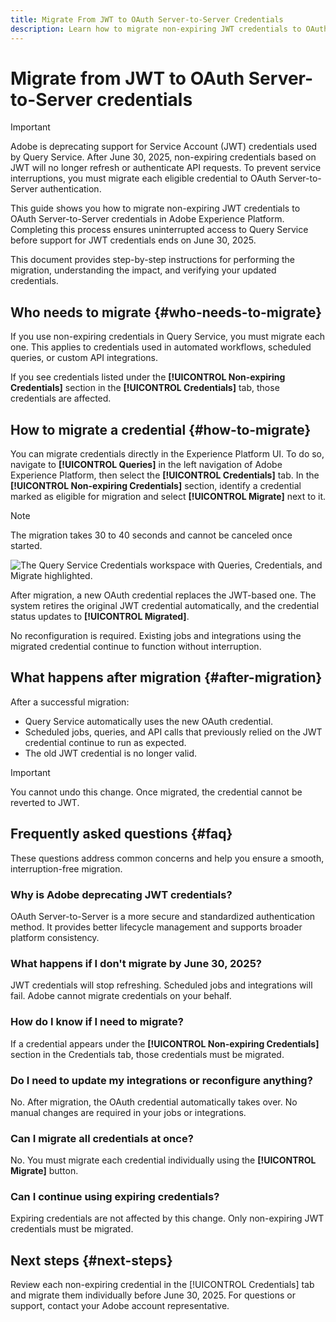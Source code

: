 ```yaml
---
title: Migrate From JWT to OAuth Server-to-Server Credentials
description: Learn how to migrate non-expiring JWT credentials to OAuth Server-to-Server credentials in Adobe Experience Platform to maintain secure, uninterrupted access to Query Service before support for JWT ends on June 30, 2025. This guide provides step-by-step instructions, explains post-migration behavior, and answers common questions.
---
```

# Migrate from JWT to OAuth Server-to-Server credentials

>[!IMPORTANT]
>
>Adobe is deprecating support for Service Account (JWT) credentials used by Query Service. After June 30, 2025, non-expiring credentials based on JWT will no longer refresh or authenticate API requests. To prevent service interruptions, you must migrate each eligible credential to OAuth Server-to-Server authentication.

This guide shows you how to migrate non-expiring JWT credentials to OAuth Server-to-Server credentials in Adobe Experience Platform. Completing this process ensures uninterrupted access to Query Service before support for JWT credentials ends on June 30, 2025.

This document provides step-by-step instructions for performing the migration, understanding the impact, and verifying your updated credentials.

## Who needs to migrate {#who-needs-to-migrate}

If you use non-expiring credentials in Query Service, you must migrate each one. This applies to credentials used in automated workflows, scheduled queries, or custom API integrations.

If you see credentials listed under the **[!UICONTROL Non-expiring Credentials]** section in the **[!UICONTROL Credentials]** tab, those credentials are affected.

## How to migrate a credential {#how-to-migrate}

You can migrate credentials directly in the Experience Platform UI. To do so, navigate to **[!UICONTROL Queries]** in the left navigation of Adobe Experience Platform, then select the **[!UICONTROL Credentials]** tab. In the **[!UICONTROL Non-expiring Credentials]** section, identify a credential marked as eligible for migration and select **[!UICONTROL Migrate]** next to it.

>[!NOTE]
>
>The migration takes 30 to 40 seconds and cannot be canceled once started.

![The Query Service Credentials workspace with Queries, Credentials, and Migrate highlighted.]()

After migration, a new OAuth credential replaces the JWT-based one. The system retires the original JWT credential automatically, and the credential status updates to **[!UICONTROL Migrated]**.

No reconfiguration is required. Existing jobs and integrations using the migrated credential continue to function without interruption.

## What happens after migration {#after-migration}

After a successful migration:

* Query Service automatically uses the new OAuth credential.
* Scheduled jobs, queries, and API calls that previously relied on the JWT credential continue to run as expected.
* The old JWT credential is no longer valid.

>[!IMPORTANT]
>
>You cannot undo this change. Once migrated, the credential cannot be reverted to JWT.

## Frequently asked questions {#faq}

These questions address common concerns and help you ensure a smooth, interruption-free migration.

### Why is Adobe deprecating JWT credentials?

OAuth Server-to-Server is a more secure and standardized authentication method. It provides better lifecycle management and supports broader platform consistency.

### What happens if I don't migrate by June 30, 2025?

JWT credentials will stop refreshing. Scheduled jobs and integrations will fail. Adobe cannot migrate credentials on your behalf.

### How do I know if I need to migrate?

If a credential appears under the **[!UICONTROL Non-expiring Credentials]** section in the Credentials tab, those credentials must be migrated.

### Do I need to update my integrations or reconfigure anything?

No. After migration, the OAuth credential automatically takes over. No manual changes are required in your jobs or integrations.

### Can I migrate all credentials at once?

No. You must migrate each credential individually using the **[!UICONTROL Migrate]** button.

### Can I continue using expiring credentials?

Expiring credentials are not affected by this change. Only non-expiring JWT credentials must be migrated.

## Next steps {#next-steps}

Review each non-expiring credential in the [!UICONTROL Credentials] tab and migrate them individually before June 30, 2025. For questions or support, contact your Adobe account representative.
